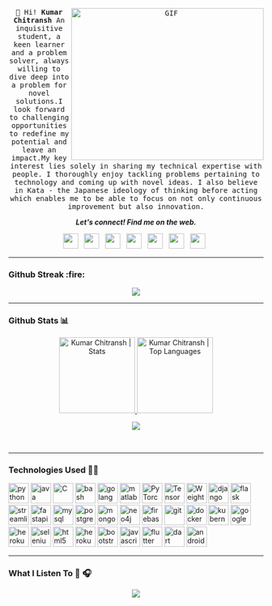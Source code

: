 <p align="center">
  <!--<img src="https://github.com/kumarchitransh07/kumarchitransh07/blob/master/avatar.png" width="200px">
  <br>--> 
  <samp>
    <br>
  <img align="right" alt="GIF" src="https://user-images.githubusercontent.com/33197180/125737592-447b9a2b-cbdd-44d4-9e8b-a990e88cac29.gif?raw=true" width="380" height="300" />
    👋 Hi! <strong>Kumar Chitransh</strong> An inquisitive student, a keen learner and a problem solver, always willing to dive deep into a problem for novel solutions.I look forward to challenging opportunities to redefine my potential and leave an impact.My key interest lies solely in sharing my technical expertise with people. I thoroughly enjoy tackling problems pertaining to technology and coming up with novel ideas. I also believe in Kata - the Japanese ideology of thinking before acting which enables me to be able to focus on not only continuous improvement but also innovation. 

<p align="center">
  <b><i>Let's connect! Find me on the web.</i></b>

<p align="center">
<a href="https://www.linkedin.com/in/kumarchitransh07/"><img height="30" src="https://img.shields.io/badge/linkedin-blue.svg?&style=for-the-badge&logo=linkedin&logoColor=white"></a>&nbsp;&nbsp;
<a href="https://twitter.com/kumarchitransh07"><img height="30" src="https://img.shields.io/badge/twitter-%231DA1F2.svg?&style=for-the-badge&logo=twitter&logoColor=white"></a>&nbsp;&nbsp;
<a href="https://www.instagram.com/_kumarchitransh/"><img height="30" src="https://img.shields.io/badge/instagram-C13584.svg?&style=for-the-badge&logo=instagram&logoColor=white"></a>&nbsp;&nbsp;
<a href="mailto:chitransh.sudhir@gmail.com"><img height="30" src="https://img.shields.io/badge/gmail-c14438?&style=for-the-badge&logo=gmail&logoColor=white"></a>&nbsp;&nbsp;
<a href="https://t.me/kumarschitransh"><img height="30" src="https://img.shields.io/badge/telegram-blue?&style=for-the-badge&logo=telegram&logoColor=white" /></a>&nbsp;&nbsp;
<a href="https://kumarchitransh.medium.com/"><img height="30" src="https://img.shields.io/badge/-Medium-000000.svg?&style=for-the-badge&logo=Medium&logoColor=white"></a>&nbsp;&nbsp;
<a href="https://open.spotify.com/user/2u2of5pt4xf28wrw9c44rjecw"><img height="30" src="https://img.shields.io/badge/spotify-green?&style=for-the-badge&logo=spotify&logoColor=white" /></a>&nbsp;&nbsp;

</p>
</p>

---
<h3>Github Streak :fire:</h3>
<p align="center">
  <a href="https://git.io/streak-stats">
    <img src="https://github-readme-streak-stats.herokuapp.com?user=kumarchitransh07&theme=nightowl"></img>
  </a>
</p>

---

<h3>Github Stats 📊</h3>

<p align="center">
<a href="https://github.com/kumarchitransh07">
<img height="150" src="https://github-readme-stats.vercel.app/api?username=kumarchitransh07&hide_title=false&hide_border=true&show_icons=true&include_all_commits=true&count_private=true&line_height=21&text_color=daf7dc&icon_color=ffffff&bg_color=151515" alt="Kumar Chitransh | Stats" />
</a> <a href="https://github.com/kumarchitransh07">
<img height="150" src="https://github-readme-stats.vercel.app/api/top-langs/?username=kumarchitransh07&hide=html,css,tsql&hide_title=false&hide_border=true&layout=compact&langs_count=8&exclude_repo=comp426&text_color=daf7dc&icon_color=ffffff&bg_color=151515" alt="Kumar Chitransh | Top Languages" />
</a>
<br>


<p align=center>
  <img src="https://github-profile-trophy.vercel.app/?username=kumarchitransh07&theme=onedark&rank=SECRET,SSS,SS,S,AAA,AA,A,B" />
</p>
</p>
<br>

---

### Technologies Used 👨‍💻

<p align="left">
  <img src="https://www.vectorlogo.zone/logos/python/python-icon.svg" alt="python" width="40" height="40" title="Python3"/>
  <img src="https://www.vectorlogo.zone/logos/java/java-icon.svg" alt="java" width="40" height="40" title="Java"/>
  <img src="https://cdn.iconscout.com/icon/free/png-512/c-programming-569564.png" alt="C" width="40" height="40" title="C"/>
  <img src="https://www.vectorlogo.zone/logos/gnu_bash/gnu_bash-icon.svg" alt="bash" width="40" height="40" title="Bash"/>
  <img src="https://github.com/keygx/Go-gopher-Vector/blob/master/svg/gopher01c.svg" alt="golang" width="40" height="40" title="Golang"/>
  <img src="https://upload.wikimedia.org/wikipedia/commons/thumb/2/21/Matlab_Logo.png/667px-Matlab_Logo.png" alt="matlab" width="40" height="40" title="MATLAB" />


  <img src="https://www.vectorlogo.zone/logos/pytorch/pytorch-icon.svg" alt="PyTorch" width="40" height="40" title="PyTorch"/>
  <img src="https://www.vectorlogo.zone/logos/tensorflow/tensorflow-icon.svg" alt="TensorFlow" width="40" height="40" title="TensorFlow"/>  
  <img src="https://user-images.githubusercontent.com/33197180/131908148-17df8931-32ab-45fe-ba10-e665d271127e.png" alt="Weights & Biases" width="40" height="40" title="wandb"/>  


  <img src="https://www.vectorlogo.zone/logos/djangoproject/djangoproject-icon.svg" alt="django" width="40" height="40" title="Django"/>
  <img src="https://www.vectorlogo.zone/logos/pocoo_flask/pocoo_flask-icon.svg" alt="flask" width="40" height="40" title="Flask"/>
  <img src="https://user-images.githubusercontent.com/33197180/131907417-0c266b53-a1d5-4b7f-b60f-32b0b2cf231a.png" alt="streamlit" width="40" height="40" title="Streamlit"/>
  <img src="https://user-images.githubusercontent.com/33197180/131907258-3844c124-b494-48f8-b834-59295c165ced.png" alt="fastapi" width="40" height="40" title="FastAPI"/>
  
  <img src="https://www.vectorlogo.zone/logos/mysql/mysql-icon.svg" alt="mysql" width="40" height="40" title="MySQL"/>  
  <img src="https://www.vectorlogo.zone/logos/postgresql/postgresql-icon.svg" alt="postgresql" width="40" height="40" title="PostgreSQL"/>
  <img src="https://www.vectorlogo.zone/logos/mongodb/mongodb-icon.svg" alt="mongodb" width="40" height="40" title="MongoDB"/>
  <img src="https://www.vectorlogo.zone/logos/neo4j/neo4j-icon.svg" alt="neo4j" width="40" height="40" title="Neo4j"/>
  <img src="https://www.vectorlogo.zone/logos/firebase/firebase-icon.svg" alt="firebase" width="40" height="40" title="Firebase"/>

  <img src="https://www.vectorlogo.zone/logos/git-scm/git-scm-icon.svg" alt="git" width="40" height="40" title="Git"/>
  <img src="https://www.vectorlogo.zone/logos/docker/docker-icon.svg" alt="docker" width="40" height="40" title="Docker"/>

  <img src="https://www.vectorlogo.zone/logos/kubernetes/kubernetes-icon.svg" alt="kubernetes" width="40" height="40" title="Kubernetes"/>
  <img src="https://www.vectorlogo.zone/logos/google_cloud/google_cloud-icon.svg" alt="googlecloud" width="40" height="40" title="GCloud"/>

  <img src="https://www.vectorlogo.zone/logos/heroku/heroku-icon.svg" alt="heroku" width="40" height="40" title="Heroku"/>
  <img src="https://img.icons8.com/ios/452/selenium-test-automation.png" alt="selenium" width="40" height="40" title="Selenium" />
 
  <img src="https://www.vectorlogo.zone/logos/w3_html5/w3_html5-icon.svg" alt="html5" width="40" height="40" title="HTML5" />
  <img src="https://www.pngitem.com/pimgs/m/198-1985012_transparent-css3-logo-png-css-logo-transparent-background.png" alt="heroku" width="40" height="40" title="CSS3" />
  <img src="https://www.vectorlogo.zone/logos/getbootstrap/getbootstrap-icon.svg" alt="bootstrap" width="40" height="40" title="Bootstrap"/>
  <img src="https://www.vectorlogo.zone/logos/javascript/javascript-icon.svg" alt="javascript" width="40" height="40" title="Javascript" />

  
 <img src="https://www.vectorlogo.zone/logos/flutterio/flutterio-icon.svg" alt="flutter" width="40" height="40" title="Flutter"/>
 <img src="https://www.vectorlogo.zone/logos/dartlang/dartlang-icon.svg" alt="dart" width="40" height="40"title="Dart"/>
 <img src="https://www.vectorlogo.zone/logos/android/android-official.svg" alt="android" width="40" height="40" title="Android"/>
</p>

---

### What I Listen To 🎵 :headphones:

<p align="center">
  <a href="https://open.spotify.com/user/2u2of5pt4xf28wrw9c44rjecw">
<img src="https://spotify-recently-played-readme.vercel.app/api?user=2u2of5pt4xf28wrw9c44rjecw&unique={true|1|on|yes}"></img>
  </a>
</p>




